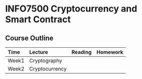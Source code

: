 # INFO7500 Cryptocurrency and Smart Contract

## Course Outline

| Time | Lecture | Reading | Homework |
|:----|:---|:---|:---|
| Week1 | Cryptography | | |
| Week2 | Cryptocurrency | | |

